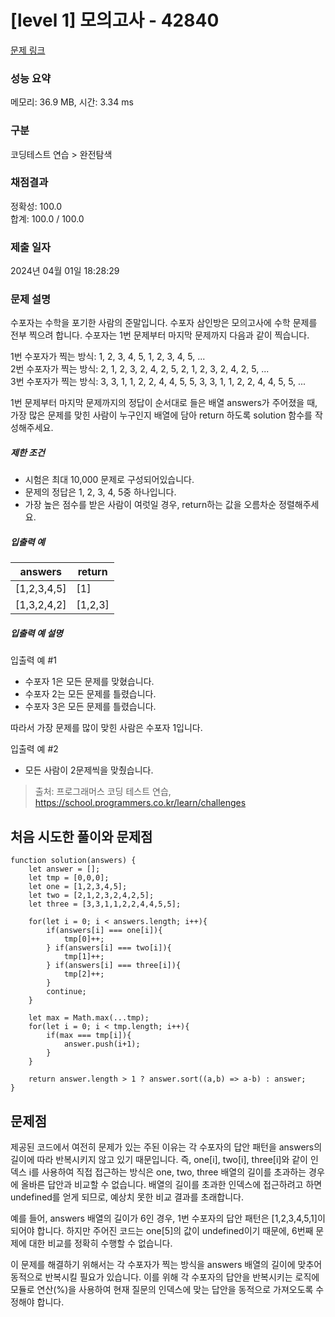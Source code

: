 # [level 1] 모의고사 - 42840 

[문제 링크](https://school.programmers.co.kr/learn/courses/30/lessons/42840) 

### 성능 요약

메모리: 36.9 MB, 시간: 3.34 ms

### 구분

코딩테스트 연습 > 완전탐색

### 채점결과

정확성: 100.0<br/>합계: 100.0 / 100.0

### 제출 일자

2024년 04월 01일 18:28:29

### 문제 설명

<p>수포자는 수학을 포기한 사람의 준말입니다. 수포자 삼인방은 모의고사에 수학 문제를 전부 찍으려 합니다. 수포자는 1번 문제부터 마지막 문제까지 다음과 같이 찍습니다.</p>

<p>1번 수포자가 찍는 방식: 1, 2, 3, 4, 5, 1, 2, 3, 4, 5, ...<br>
2번 수포자가 찍는 방식: 2, 1, 2, 3, 2, 4, 2, 5, 2, 1, 2, 3, 2, 4, 2, 5, ...<br>
3번 수포자가 찍는 방식: 3, 3, 1, 1, 2, 2, 4, 4, 5, 5, 3, 3, 1, 1, 2, 2, 4, 4, 5, 5, ...</p>

<p>1번 문제부터 마지막 문제까지의 정답이 순서대로 들은 배열 answers가 주어졌을 때, 가장 많은 문제를 맞힌 사람이 누구인지 배열에 담아 return 하도록 solution 함수를 작성해주세요.</p>

<h5>제한 조건</h5>

<ul>
<li>시험은 최대 10,000 문제로 구성되어있습니다.</li>
<li>문제의 정답은 1, 2, 3, 4, 5중 하나입니다.</li>
<li>가장 높은 점수를 받은 사람이 여럿일 경우, return하는 값을 오름차순 정렬해주세요.</li>
</ul>

<h5>입출력 예</h5>
<table class="table">
        <thead><tr>
<th>answers</th>
<th>return</th>
</tr>
</thead>
        <tbody><tr>
<td>[1,2,3,4,5]</td>
<td>[1]</td>
</tr>
<tr>
<td>[1,3,2,4,2]</td>
<td>[1,2,3]</td>
</tr>
</tbody>
      </table>
<h5>입출력 예 설명</h5>

<p>입출력 예 #1</p>

<ul>
<li>수포자 1은 모든 문제를 맞혔습니다.</li>
<li>수포자 2는 모든 문제를 틀렸습니다.</li>
<li>수포자 3은 모든 문제를 틀렸습니다.</li>
</ul>

<p>따라서 가장 문제를 많이 맞힌 사람은 수포자 1입니다.</p>

<p>입출력 예 #2</p>

<ul>
<li>모든 사람이 2문제씩을 맞췄습니다.</li>
</ul>


> 출처: 프로그래머스 코딩 테스트 연습, https://school.programmers.co.kr/learn/challenges


## 처음 시도한 풀이와 문제점

```
function solution(answers) {
    let answer = [];
    let tmp = [0,0,0];
    let one = [1,2,3,4,5];
    let two = [2,1,2,3,2,4,2,5];
    let three = [3,3,1,1,2,2,4,4,5,5];
    
    for(let i = 0; i < answers.length; i++){
        if(answers[i] === one[i]){
            tmp[0]++;
        } if(answers[i] === two[i]){
            tmp[1]++;
        } if(answers[i] === three[i]){
            tmp[2]++;
        }
        continue;
    }
    
    let max = Math.max(...tmp);
    for(let i = 0; i < tmp.length; i++){
        if(max === tmp[i]){
            answer.push(i+1);
        }
    }
    
    return answer.length > 1 ? answer.sort((a,b) => a-b) : answer;
}
```

## 문제점

제공된 코드에서 여전히 문제가 있는 주된 이유는 각 수포자의 답안 패턴을 answers의 길이에 따라 반복시키지 않고 있기 때문입니다. 
즉, one[i], two[i], three[i]와 같이 인덱스 i를 사용하여 직접 접근하는 방식은 one, two, three 배열의 길이를 초과하는 경우에 올바른 답안과 비교할 수 없습니다. 
배열의 길이를 초과한 인덱스에 접근하려고 하면 undefined를 얻게 되므로, 예상치 못한 비교 결과를 초래합니다.

예를 들어, answers 배열의 길이가 6인 경우, 1번 수포자의 답안 패턴은 [1,2,3,4,5,1]이 되어야 합니다. 
하지만 주어진 코드는 one[5]의 값이 undefined이기 때문에, 6번째 문제에 대한 비교를 정확히 수행할 수 없습니다.

이 문제를 해결하기 위해서는 각 수포자가 찍는 방식을 answers 배열의 길이에 맞추어 동적으로 반복시킬 필요가 있습니다. 
이를 위해 각 수포자의 답안을 반복시키는 로직에 모듈로 연산(%)을 사용하여 현재 질문의 인덱스에 맞는 답안을 동적으로 가져오도록 수정해야 합니다.


